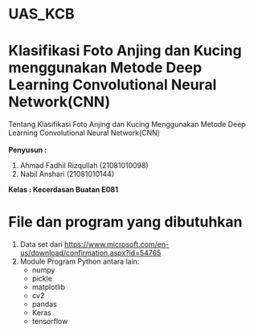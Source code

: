 # UAS_KCB
# Klasifikasi Foto Anjing dan Kucing menggunakan Metode Deep Learning Convolutional Neural Network(CNN)
Tentang Klasifikasi Foto Anjing dan Kucing Menggunakan Metode Deep Learning Convolutional Neural Network(CNN)<br><br>
<b>Penyusun :</b>
1. Ahmad Fadhil Rizqullah (21081010098) <br>
2. Nabil Anshari (21081010144)<br>
 
<b> Kelas : Kecerdasan Buatan E081</b><br>
  

# File dan program yang dibutuhkan
1. Data set dari https://www.microsoft.com/en-us/download/confirmation.aspx?id=54765 <br>
2. Module Program Python antara lain: <br>
    - numpy <br>
    - pickle <br>
    - matplotlib <br>
    - cv2 <br>
    - pandas <br>
    - Keras <br>
    - tensorflow <br>


